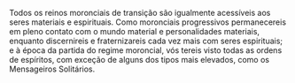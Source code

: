 ﻿Todos os reinos moronciais de transição são igualmente acessíveis aos seres materiais e espirituais. Como moronciais progressivos permanecereis em pleno contato com o mundo material e personalidades materiais, enquanto discernireis e fraternizareis cada vez mais com seres espirituais; e à época da partida do regime moroncial, vós tereis visto todas as ordens de espíritos, com exceção de alguns dos tipos mais elevados, como os Mensageiros Solitários.